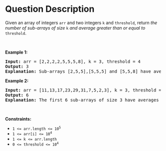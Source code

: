 # Question Description

<p>Given an array of integers <code>arr</code> and two integers <code>k</code> and <code>threshold</code>, return <em>the number of sub-arrays of size </em><code>k</code><em> and average greater than or equal to </em><code>threshold</code>.</p>

<p>&nbsp;</p>
<p><strong>Example 1:</strong></p>

<pre>
<strong>Input:</strong> arr = [2,2,2,2,5,5,5,8], k = 3, threshold = 4
<strong>Output:</strong> 3
<strong>Explanation:</strong> Sub-arrays [2,5,5],[5,5,5] and [5,5,8] have averages 4, 5 and 6 respectively. All other sub-arrays of size 3 have averages less than 4 (the threshold).
</pre>

<p><strong>Example 2:</strong></p>

<pre>
<strong>Input:</strong> arr = [11,13,17,23,29,31,7,5,2,3], k = 3, threshold = 5
<strong>Output:</strong> 6
<strong>Explanation:</strong> The first 6 sub-arrays of size 3 have averages greater than 5. Note that averages are not integers.
</pre>

<p>&nbsp;</p>
<p><strong>Constraints:</strong></p>

<ul>
	<li><code>1 &lt;= arr.length &lt;= 10<sup>5</sup></code></li>
	<li><code>1 &lt;= arr[i] &lt;= 10<sup>4</sup></code></li>
	<li><code>1 &lt;= k &lt;= arr.length</code></li>
	<li><code>0 &lt;= threshold &lt;= 10<sup>4</sup></code></li>
</ul>
